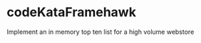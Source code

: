 codeKataFramehawk
=================

Implement an in memory top ten list for a high volume webstore
